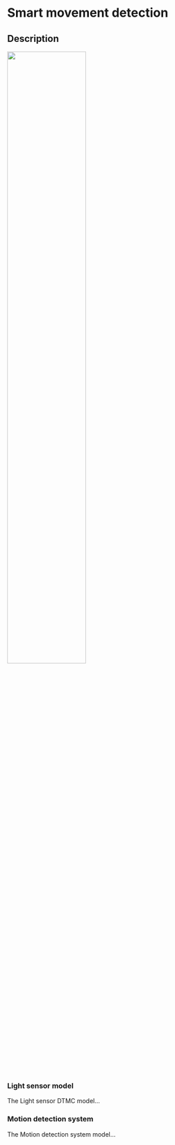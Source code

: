 # Smart movement detection

## Description

<img src="https://github.com/user-attachments/assets/8345c45c-76e9-49c0-ae13-a5e182094ed7" style="width: 60%;">

### Light sensor model

The Light sensor DTMC model...


### Motion detection system

The Motion detection system model...
